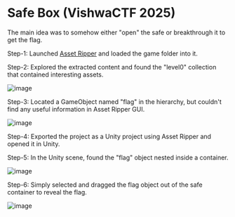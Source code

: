 # Safe Box (VishwaCTF 2025)

The main idea was to somehow either "open" the safe or breakthrough it to get the flag.

Step-1:
Launched [Asset Ripper](https://assetripper.github.io/AssetRipper/) and loaded the game folder into it.

Step-2:
Explored the extracted content and found the "level0" collection that contained interesting assets.

![image](https://github.com/user-attachments/assets/ffb5044a-aaf8-4cc4-8bcf-03074262ec18)


Step-3:
Located a GameObject named "flag" in the hierarchy, but couldn't find any useful information in Asset Ripper GUI.

![image](https://github.com/user-attachments/assets/3ba14ae0-bd87-4bfd-b4bc-d0b7a867fa75)

Step-4:
Exported the project as a Unity project using Asset Ripper and opened it in Unity.

Step-5:
In the Unity scene, found the "flag" object nested inside a container.

![image](https://github.com/user-attachments/assets/1275ee25-852f-4c3b-9e79-a6e250b4eb8c)

Step-6:
Simply selected and dragged the flag object out of the safe container to reveal the flag.

![image](https://github.com/user-attachments/assets/918ed1ab-9e15-435a-baa1-8bdd4fc0a877)
